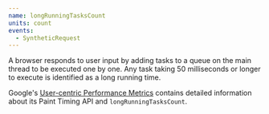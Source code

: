 ```yaml
---
name: longRunningTasksCount
units: count
events:
  - SyntheticRequest
---
```


A browser responds to user input by adding tasks to a queue on the main thread to be executed one by one. Any task taking 50 milliseconds or longer to execute is identified as a long running time.

Google's [User-centric Performance Metrics](https://developers.google.com/web/fundamentals/performance/user-centric-performance-metrics) contains detailed information about its Paint Timing API and `longRunningTasksCount`.